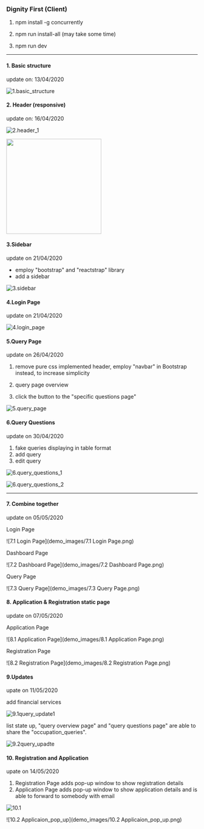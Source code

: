### Dignity First (Client)

1) npm install -g concurrently

2) npm run install-all    (may take some time)

3) npm run dev



------

####  1. Basic structure

update on: 13/04/2020

![1.basic_structure](demo_images/1.basic_structure.png)



#### 2. Header (responsive)

update on: 16/04/2020

![2.header_1](demo_images/2.header_1.png )

<img src="demo_images/2.header_2.png" width=250 />

#### 3.Sidebar

update on 21/04/2020

- employ "bootstrap" and "reactstrap" library
- add a sidebar

![3.sidebar](demo_images/3.sidebar.png)



#### 4.Login Page

update on 21/04/2020

![4.login_page](demo_images/4.login_page.png)



#### 5.Query Page

update on 26/04/2020

1. remove pure css implemented header, employ "navbar" in Bootstrap instead, to increase simplicity

2. query page overview
3. click the button to the "specific questions page"

![5.query_page](demo_images/5.query_page.png)





#### 6.Query Questions

update on 30/04/2020

1. fake queries displaying in table format
2. add query 
3. edit query

![6.query_questions_1](demo_images/6.query_questions_1.png)

![6.query_questions_2](demo_images/6.query_questions_2.png)





----

#### 7. Combine together

update on 05/05/2020



Login Page

![7.1 Login Page](demo_images/7.1 Login Page.png)



Dashboard Page

![7.2 Dashboard Page](demo_images/7.2 Dashboard Page.png)



Query Page

![7.3 Query Page](demo_images/7.3 Query Page.png)





#### 8. Application & Registration static page

update on 07/05/2020



Application Page

![8.1 Application Page](demo_images/8.1 Application Page.png)



Registration Page

![8.2 Registration Page](demo_images/8.2 Registration Page.png)



#### 9.Updates

upate on 11/05/2020



add  financial services

![9.1query_update1](demo_images/9.1query_update1.png)



list state up, "query overview page" and "query questions page" are able to share the "occupation_queries".

![9.2query_upadte](demo_images/9.2query_upadte.png)



#### 10. Registration and Application

upate on 14/05/2020

1. Registration Page adds pop-up window to show  registration details
2. Application Page adds pop-up window to show application details and is able to forward to somebody with email



![10.1](demo_images/10.1.png)



![10.2 Applicaion_pop_up](demo_images/10.2 Applicaion_pop_up.png)